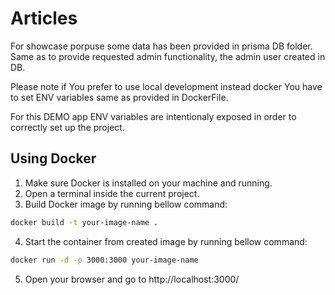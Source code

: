 # Articles

For showcase porpuse some data has been provided in prisma DB folder.
Same as to provide requested admin functionality, the admin user created in DB.

Please note if You prefer to use local development instead docker You have to set ENV variables same as provided in DockerFile.

For this DEMO app ENV variables are intentionaly exposed in order to correctly set up the project.

## Using Docker

1. Make sure Docker is installed on your machine and running.
2. Open a terminal inside the current project.
3. Build Docker image by running bellow command:

```bash
docker build -t your-image-name .
```

4. Start the container from created image by running bellow command:

```bash
docker run -d -p 3000:3000 your-image-name
```

5. Open your browser and go to http://localhost:3000/